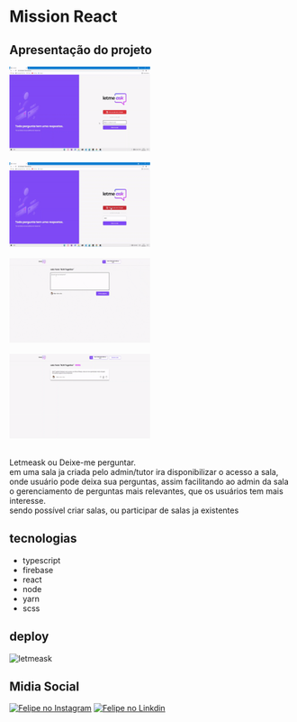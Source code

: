 <h1>Mission React</h1>

 <h2><b>Apresentação do projeto</b><br/></h2>
 <img src='./presentation/entrandoemsala.gif' alt="entrando em sala" width="250" height="150"> <br><br>
  <img src='./presentation/logandocomgoogle.gif' alt="logando com google" width="250" height="150"><br><br>
  <img src='./presentation/criandopergunta.gif' alt="criando pergunta" width="250" height="150"><br><br>
  <img src='./presentation/enteracaocomperguntas.gif' alt="enteracao com perguntas" width="250" height="150"><br><br>

 <p>
  Letmeask ou Deixe-me perguntar. <br/>
   em uma sala ja criada pelo admin/tutor ira disponibilizar  o acesso a sala, onde usuário pode deixa sua perguntas, assim facilitando ao admin da sala o gerenciamento de perguntas mais relevantes, que os usuários tem mais interesse.<br/>
   sendo possível criar salas, ou participar de salas ja existentes
 </p>

<h2>tecnologias</h2>

 - typescript
 - firebase
 - react 
 - node
 - yarn
 - scss 


 ## deploy
 ![[letmeask](https://raw.githubusercontent.com/felipe-rodrigues-s/letmeask/master/presentation/qrcode_letmeask-714ba.web.app.png)](https://letmeask-714ba.web.app/)
 ## Midia Social

[![Felipe no Instagram](https://github.com/felipe-rodrigues-s/imagens/blob/main/icon/ig-icon.png)](https://www.instagram.com/felipersilvarsilva/)
[![Felipe no Linkdin ](https://github.com/felipe-rodrigues-s/imagens/blob/main/icon/linkedin-icon.png)](https://www.linkedin.com/in/felipe-rodrigues-da-silva-650956161/)
